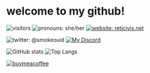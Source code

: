# welcome to my github!

![visitors](https://visitor-badge-reloaded.herokuapp.com/badge?page_id=hexcodefff.hexcodefff&color=magenta&text=visitors)
![pronouns: she/her](https://img.shields.io/badge/pronouns-she%2Fher-ff69b4)
[![website: reticivis.net](https://img.shields.io/badge/website-reticivis.net-e83e8c)](https://reticivis.net)

![twitter: @smokeouid](https://img.shields.io/twitter/follow/smokeouid?style=social)
[![My Discord](https://discordapp.com/api/guilds/829973626442088468/widget.png)](https://discord.gg/8SJectcksK)

![GitHub stats](https://github-readme-stats.vercel.app/api?username=hexcodefff&count_private=true&theme=jolly&show_icons=true&include_all_commits=true)
![Top Langs](https://github-readme-stats.vercel.app/api/top-langs/?username=hexcodefff&theme=jolly&layout=compact)

[![buymeacoffee](https://www.buymeacoffee.com/assets/img/custom_images/orange_img.png)](https://www.buymeacoffee.com/reticivis)